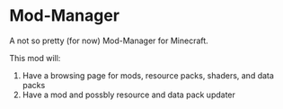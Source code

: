 # Mod-Manager
A not so pretty (for now) Mod-Manager for Minecraft. 

This mod will:
1. Have a browsing page for mods, resource packs, shaders, and data packs
2. Have a mod and possbly resource and data pack updater
   
